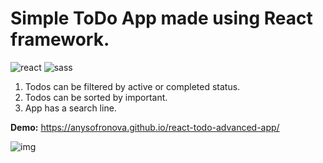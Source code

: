 <h1>Simple ToDo App made using React framework.</h1>

<div>
<img src="https://img.shields.io/badge/react-%23323330.svg?style=for-the-badge&logo=react&logoColor=white" alt="react">
 <img src="https://img.shields.io/badge/SASS-323330.svg?style=for-the-badge&logo=SASS&logoColor=white" alt="sass">
</div>

1. Todos can be filtered by active or completed status.  
2. Todos can be sorted by important.  
3. App has a search line.  


**Demo:** https://anysofronova.github.io/react-todo-advanced-app/  

![img](https://i.postimg.cc/RZWhbbRz/2022-05-05-16-04-47.png)
